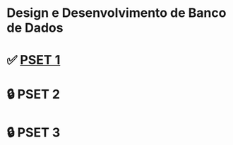 # Design e Desenvolvimento de Banco de Dados
# ✅ [PSET 1](https://github.com/H3riQ/uvv_bd_1_cc1m/tree/main/PSET%201)
# 🔒 PSET 2 
# 🔒 PSET 3 
